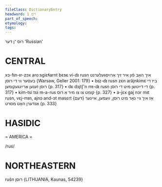 ```yaml
---
fileClass: DictionaryEntry
headword: רוס 1
part_of_speech: 
etymology: 
tags: 
---
```

רוס
־ן
דער
'Russian'

CENTRAL
========

xɔ-fᵻn-ᵻr-zɔx aroːsgiɛɬarnt bɛsɛ vi-dᵻ rusn איך האָב פֿון איר זיך אַרויסגעלערנט בעסער ווי די רוסן {Warsaw, Geller 2001: 179}
	•	bᵻz-dᵻ rusn zɛn arãjnkimɛ ביז די רוסן זענען אַרײַנגעקומען {p. 317}
	•	dɛ dɔjtʃ'n mᵻ-dᵻ rusn די דײַטשן מיט די רוסן {p. 317}
	•	kim-tsi tsᵻ m-a-rus קומט צו צו מיר אַ רוס {p. 327}
	•	a-jɛx gaj nɔr mᵻt rusn, vɛj-mᵻn, ajnɔ and-ɔt masɛrt אַז איך גיי נאָר מיט רוסן, וועמען, איינער  {דעם} אַנדערן האָט מסרט {p. 333}

HASIDIC
=======
= AMERICA = 

/rus/

NORTHEASTERN
==============

rušn רוסן {LITHUANIA, Kaunas, 54239}